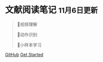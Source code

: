 <!-- _coverpage.md -->

# 文献阅读笔记 <small>11月6日更新</small>

> :triangular_flag_on_post:视频理解
>
> :triangular_flag_on_post:动作识别
>
> :triangular_flag_on_post:小样本学习

[GitHub](https://github.com/yangkunl/docs)
[Get Started](#/md/all)